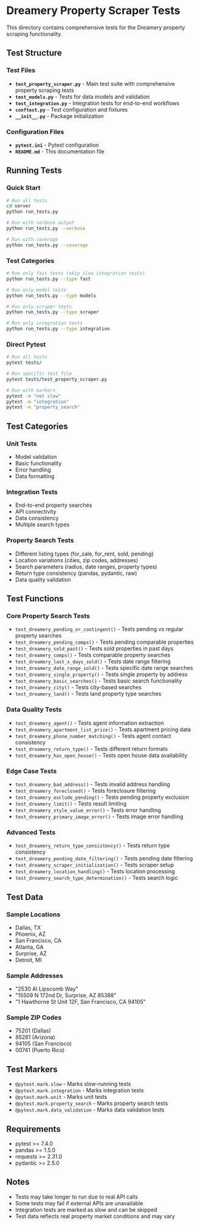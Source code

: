 # Dreamery Property Scraper Tests

This directory contains comprehensive tests for the Dreamery property scraping functionality.

## Test Structure

### Test Files

- **`test_property_scraper.py`** - Main test suite with comprehensive property scraping tests
- **`test_models.py`** - Tests for data models and validation
- **`test_integration.py`** - Integration tests for end-to-end workflows
- **`conftest.py`** - Test configuration and fixtures
- **`__init__.py`** - Package initialization

### Configuration Files

- **`pytest.ini`** - Pytest configuration
- **`README.md`** - This documentation file

## Running Tests

### Quick Start

```bash
# Run all tests
cd server
python run_tests.py

# Run with verbose output
python run_tests.py --verbose

# Run with coverage
python run_tests.py --coverage
```

### Test Categories

```bash
# Run only fast tests (skip slow integration tests)
python run_tests.py --type fast

# Run only model tests
python run_tests.py --type models

# Run only scraper tests
python run_tests.py --type scraper

# Run only integration tests
python run_tests.py --type integration
```

### Direct Pytest

```bash
# Run all tests
pytest tests/

# Run specific test file
pytest tests/test_property_scraper.py

# Run with markers
pytest -m "not slow"
pytest -m "integration"
pytest -m "property_search"
```

## Test Categories

### Unit Tests
- Model validation
- Basic functionality
- Error handling
- Data formatting

### Integration Tests
- End-to-end property searches
- API connectivity
- Data consistency
- Multiple search types

### Property Search Tests
- Different listing types (for_sale, for_rent, sold, pending)
- Location variations (cities, zip codes, addresses)
- Search parameters (radius, date ranges, property types)
- Return type consistency (pandas, pydantic, raw)
- Data quality validation

## Test Functions

### Core Property Search Tests

- `test_dreamery_pending_or_contingent()` - Tests pending vs regular property searches
- `test_dreamery_pending_comps()` - Tests pending comparable properties
- `test_dreamery_sold_past()` - Tests sold properties in past days
- `test_dreamery_comps()` - Tests comparable property searches
- `test_dreamery_last_x_days_sold()` - Tests date range filtering
- `test_dreamery_date_range_sold()` - Tests specific date range searches
- `test_dreamery_single_property()` - Tests single property by address
- `test_dreamery_basic_searches()` - Tests basic search functionality
- `test_dreamery_city()` - Tests city-based searches
- `test_dreamery_land()` - Tests land property type searches

### Data Quality Tests

- `test_dreamery_agent()` - Tests agent information extraction
- `test_dreamery_apartment_list_price()` - Tests apartment pricing data
- `test_dreamery_phone_number_matching()` - Tests agent contact consistency
- `test_dreamery_return_type()` - Tests different return formats
- `test_dreamery_has_open_house()` - Tests open house data availability

### Edge Case Tests

- `test_dreamery_bad_address()` - Tests invalid address handling
- `test_dreamery_foreclosed()` - Tests foreclosure filtering
- `test_dreamery_exclude_pending()` - Tests pending property exclusion
- `test_dreamery_limit()` - Tests result limiting
- `test_dreamery_style_value_error()` - Tests error handling
- `test_dreamery_primary_image_error()` - Tests image error handling

### Advanced Tests

- `test_dreamery_return_type_consistency()` - Tests return type consistency
- `test_dreamery_pending_date_filtering()` - Tests pending date filtering
- `test_dreamery_scraper_initialization()` - Tests scraper setup
- `test_dreamery_location_handling()` - Tests location processing
- `test_dreamery_search_type_determination()` - Tests search logic

## Test Data

### Sample Locations
- Dallas, TX
- Phoenix, AZ
- San Francisco, CA
- Atlanta, GA
- Surprise, AZ
- Detroit, MI

### Sample Addresses
- "2530 Al Lipscomb Way"
- "15509 N 172nd Dr, Surprise, AZ 85388" 
- "1 Hawthorne St Unit 12F, San Francisco, CA 94105"

### Sample ZIP Codes
- 75201 (Dallas)
- 85281 (Arizona)
- 94105 (San Francisco)
- 00741 (Puerto Rico)

## Test Markers

- `@pytest.mark.slow` - Marks slow-running tests
- `@pytest.mark.integration` - Marks integration tests
- `@pytest.mark.unit` - Marks unit tests
- `@pytest.mark.property_search` - Marks property search tests
- `@pytest.mark.data_validation` - Marks data validation tests

## Requirements

- pytest >= 7.4.0
- pandas >= 1.5.0
- requests >= 2.31.0
- pydantic >= 2.5.0

## Notes

- Tests may take longer to run due to real API calls
- Some tests may fail if external APIs are unavailable
- Integration tests are marked as slow and can be skipped
- Test data reflects real property market conditions and may vary
